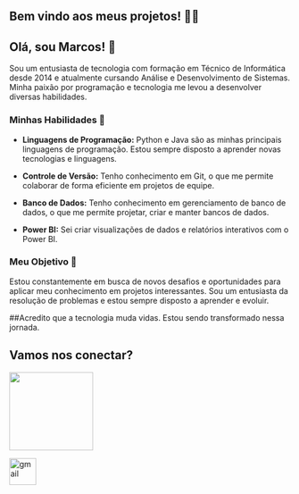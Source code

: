## Bem vindo aos meus projetos! 👨‍💻

## Olá, sou Marcos! 👋

Sou um entusiasta de tecnologia com formação em Técnico de Informática desde 2014 e atualmente cursando Análise e Desenvolvimento de Sistemas. Minha paixão por programação e tecnologia me levou a desenvolver diversas habilidades.

### Minhas Habilidades 💼

- **Linguagens de Programação:** Python e Java são as minhas principais linguagens de programação. Estou sempre disposto a aprender novas tecnologias e linguagens.

- **Controle de Versão:** Tenho conhecimento em Git, o que me permite colaborar de forma eficiente em projetos de equipe.

- **Banco de Dados:** Tenho conhecimento em gerenciamento de banco de dados, o que me permite projetar, criar e manter bancos de dados.

- **Power BI:** Sei criar visualizações de dados e relatórios interativos com o Power BI.

### Meu Objetivo 🚀

Estou constantemente em busca de novos desafios e oportunidades para aplicar meu conhecimento em projetos interessantes. Sou um entusiasta da resolução de problemas e estou sempre disposto a aprender e evoluir.

##Acredito que a tecnologia muda vidas. Estou sendo transformado nessa jornada. 


## Vamos nos conectar?
<div>
 <a target="_blank" href="https://www.linkedin.com/in/marcos-gabriel-76450a1ba"><img align="center" height="140" width="150"  src="https://cdn.jsdelivr.net/gh/devicons/devicon/icons/linkedin/linkedin-original-wordmark.svg" /></a>
  <p></p><a target="_blank" href="mailto:marcosgsbarros@gmail.com"><img width="48" height="48" src="https://img.icons8.com/fluency/96/gmail.png" alt="gmail"/></a></p>
</div>
